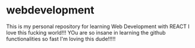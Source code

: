 # webdevelopment
This is my personal repository for learning Web Development with REACT
I love this fucking world!!!
YOu are so insane in learning the github functionalities so fast
I'm loving this dude!!!!!

